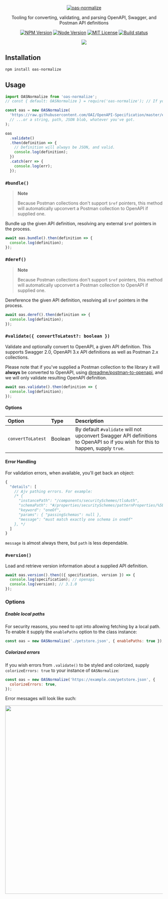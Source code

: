 <p align="center">
  <a href="https://npm.im/oas-normalize">
    <img src="https://user-images.githubusercontent.com/33762/200434622-23946869-1965-46f8-8deb-f284b8d0b92c.png" alt="oas-normalize" />
  </a>
</p>

<p align="center">
  Tooling for converting, validating, and parsing OpenAPI, Swagger, and Postman API definitions
</p>

<p align="center">
  <a href="https://npm.im/oas-normalize"><img src="https://img.shields.io/npm/v/oas-normalize?style=for-the-badge" alt="NPM Version"></a>
  <a href="https://npm.im/oas-normalize"><img src="https://img.shields.io/node/v/oas-normalize?style=for-the-badge" alt="Node Version"></a>
  <a href="https://npm.im/oas-normalize"><img src="https://img.shields.io/npm/l/oas-normalize?style=for-the-badge" alt="MIT License"></a>
  <a href="https://github.com/readmeio/oas/tree/main/packages/oas-normalize"><img src="https://img.shields.io/github/actions/workflow/status/readmeio/oas/ci.yml?branch=main&style=for-the-badge" alt="Build status"></a>
</p>

<p align="center">
  <a href="https://readme.com"><img src="https://raw.githubusercontent.com/readmeio/.github/main/oss-badge.svg" /></a>
</p>

## Installation

```bash
npm install oas-normalize
```

## Usage

```javascript
import OASNormalize from 'oas-normalize';
// const { default: OASNormalize } = require('oas-normalize'); // If you're using CJS.

const oas = new OASNormalize(
  'https://raw.githubusercontent.com/OAI/OpenAPI-Specification/master/examples/v3.0/petstore-expanded.yaml',
  // ...or a string, path, JSON blob, whatever you've got.
);

oas
  .validate()
  .then(definition => {
    // Definition will always be JSON, and valid.
    console.log(definition);
  })
  .catch(err => {
    console.log(err);
  });
```

### `#bundle()`

> **Note**
>
> Because Postman collections don't support `$ref` pointers, this method will automatically upconvert a Postman collection to OpenAPI if supplied one.

Bundle up the given API definition, resolving any external `$ref` pointers in the process.

```js
await oas.bundle().then(definition => {
  console.log(definition);
});
```

### `#deref()`

> **Note**
>
> Because Postman collections don't support `$ref` pointers, this method will automatically upconvert a Postman collection to OpenAPI if supplied one.

Dereference the given API definition, resolving all `$ref` pointers in the process.

```js
await oas.deref().then(definition => {
  console.log(definition);
});
```

### `#validate({ convertToLatest?: boolean })`

Validate and optionally convert to OpenAPI, a given API definition. This supports Swagger 2.0, OpenAPI 3.x API definitions as well as Postman 2.x collections.

Please note that if you've supplied a Postman collection to the library it will **always** be converted to OpenAPI, using [@readme/postman-to-openapi](https://npm.im/@readme/postman-to-openapi), and we will only validate resulting OpenAPI definition.

```js
await oas.validate().then(definition => {
  console.log(definition);
});
```

#### Options

<!-- prettier-ignore-start -->
| Option | Type | Description |
| :--- | :--- | :--- |
| `convertToLatest` | Boolean | By default `#validate` will not upconvert Swagger API definitions to OpenAPI so if you wish for this to happen, supply `true`. |
<!-- prettier-ignore-end -->

#### Error Handling

For validation errors, when available, you'll get back an object:

```js
{
  "details": [
    // Ajv pathing errors. For example:
    /* {
      "instancePath": "/components/securitySchemes/tlsAuth",
      "schemaPath": "#/properties/securitySchemes/patternProperties/%5E%5Ba-zA-Z0-9%5C.%5C-_%5D%2B%24/oneOf",
      "keyword": "oneOf",
      "params": { "passingSchemas": null },
      "message": "must match exactly one schema in oneOf"
    }, */
  ]
}
```

`message` is almost always there, but `path` is less dependable.

### `#version()`

Load and retrieve version information about a supplied API definition.

```js
await oas.version().then(({ specification, version }) => {
  console.log(specification); // openapi
  console.log(version); // 3.1.0
});
```

### Options

##### Enable local paths

For security reasons, you need to opt into allowing fetching by a local path. To enable it supply the `enablePaths` option to the class instance:

```js
const oas = new OASNormalize('./petstore.json', { enablePaths: true });
```

##### Colorized errors

If you wish errors from `.validate()` to be styled and colorized, supply `colorizeErrors: true` to your instance of `OASNormalize`:

```js
const oas = new OASNormalize('https://example.com/petstore.json', {
  colorizeErrors: true,
});
```

Error messages will look like such:

<img src="https://user-images.githubusercontent.com/33762/137796648-7e1157c2-cee4-466e-9129-dd2a743dd163.png" width="600" />
